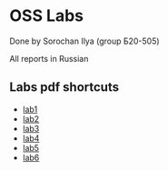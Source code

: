 # OSS Labs
Done by Sorochan Ilya (group Б20-505)

All reports in Russian

## Labs pdf shortcuts
- [lab1](lab1/lab1.pdf)
- [lab2](lab2/lab2.pdf)
- [lab3](lab3/lab3.pdf)
- [lab4](lab4/lab4.pdf)
- [lab5](lab5/lab5.pdf)
- [lab6](lab6/lab6.pdf)
